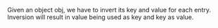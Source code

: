 Given an object obj, we have to invert its key and value for each entry. Inversion will result in value being used as key and key as value.